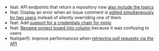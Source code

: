 - feat: API endpoints that return a repository now [also include the topics](https://codeberg.org/forgejo/forgejo/commit/ee2247d77c0b13b0b45df704d7589b541db03899)
- feat: Display an error when an issue comment is [edited simultaneously by two users](https://codeberg.org/forgejo/forgejo/commit/ca0921a95aa9a37d8820538458c15fd0a3b0c97c) instead of silently overriding one of them
- feat: Add [support for a credentials chain for minio](https://codeberg.org/forgejo/forgejo/commit/73706ae26d138684ef9da9e1164846a040fd4a7d)
- feat: [Rename project board into column](https://codeberg.org/forgejo/forgejo/commit/a7591f9738dbefb2dcddeb2d45175abee3d03c1f) because it was confusing to users
- feat(perf): improve performances when [retrieving pull requests via the API](https://codeberg.org/forgejo/forgejo/commit/47a2102694c47bc30a2a7c673c328471839ef206)
